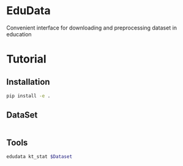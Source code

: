 # EduData
Convenient interface for downloading and preprocessing dataset in education

# Tutorial

## Installation
```bash
pip install -e .
```

## DataSet

```bash

```

## Tools

```bash
edudata kt_stat $Dataset
```
